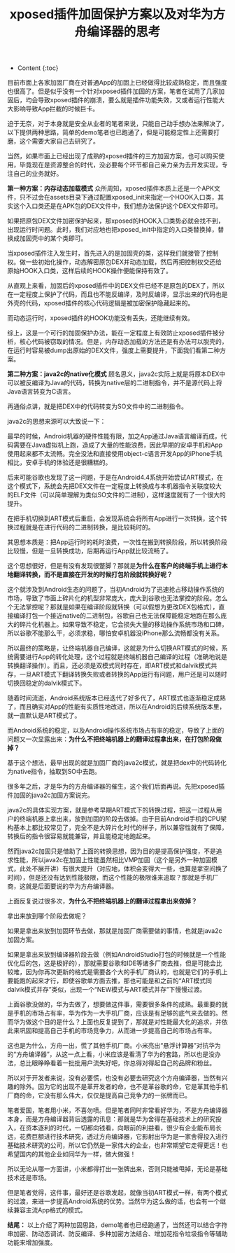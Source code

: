 ﻿---
layout:		post
category:	"android"
title:		"xposed插件加固保护方案以及对华为方舟编译器的思考"
tags:		[android,xposed]
---
- Content
{:toc}


目前市面上各家加固厂商在对普通App的加固上已经做得比较成熟稳定，而且强度也很高了。但是似乎没有一个针对xposed插件加固的方案，笔者在试用了几家加固后，均会导致xposed插件的崩溃，要么就是插件功能失效，又或者运行性能大大影响导致App拦截的时候巨卡。

迫于无奈，对于本身就是安全从业者的笔者来说，只能自己动手想办法来解决了，以下提供两种思路，简单的demo笔者也已跑通了，但是可能稳定性上还需要打磨，这个需要大家自己去研究了。

当然，如果市面上已经出现了成熟的xposed插件的三方加固方案，也可以购买使用，毕竟现在是资源整合的时代，没必要每个环节都自己亲力亲为去开发实现，专注自己的业务就好。


**第一种方案：内存动态加载模式**
众所周知，xposed插件本质上还是一个APK文件，只不过会在assets目录下通过配置xposed_init来指定一个HOOK入口类，其实这个入口类还是在APK包的DEX文件中，我们想办法保护这个DEX文件即可。

如果把原包DEX文件加密保护起来，那xposed的HOOK入口类势必就会找不到，出现运行时问题。此时，我们对应地也把xposed_init中指定的入口类替换掉，替换成加固壳中的某个类即可。

当xposed插件注入发生时，首先进入的是加固壳的类，这样我们就接管了控制权。做一些初始化操作，动态解密原包DEX并动态加载，然后再把控制权交还给原始HOOK入口类，这样后续的HOOK操作便能保持有效了。

从直观上来看，加固后的xposed插件中的DEX文件已经不是原包的DEX了，所以在一定程度上保护了代码，而且也不能反编译，及时反编译，显示出来的代码也是外壳的代码，xposed插件的核心代码逻辑是被加密保护隐藏起来的。

而动态运行时，xposed插件的HOOK功能没有丢失，还能继续有效。

综上，这是一个可行的加固保护办法，能在一定程度上有效防止xposed插件被分析，核心代码被窃取的情况。但是，内存动态加载的方法还是有办法可以脱壳的，在运行时容易被dump出原始的DEX文件，强度上需要提升，下面我们看第二种方案。


**第二种方案：java2c的native化模式**
顾名思义，java2c实际上就是将原本DEX中可以被反编译为Java的代码，转换为native层的二进制指令，并不是源代码上将Java语言转变为C语言。

再通俗点讲，就是把DEX中的代码转变为SO文件中的二进制指令。

java2c的思想来源可以大致说一下：

最早的时候，Android机器的硬件性能有限，加之App通过Java语言编译而成，代码需要在Java虚拟机上跑，造成了大量的性能浪费，因此早期的安卓手机和App使用起来都不太流畅。完全没法和直接使用object-c语言开发App的iPhone手机相比，安卓手机的体验还是很糟糕的。

后来可能谷歌也发现了这一问题，于是在Android4.4系统开始尝试ART模式，在这个模式下，系统会先把DEX文件在一定程度上转换成与本机器指令关联度较大的ELF文件（可以简单理解为类似SO文件的二进制），这样速度就有了一个很大的提升。

在把手机切换到ART模式后重启，会发现系统会将所有App进行一次转换，这个转换过程就是在进行代码的二进制转换，是比较耗时的。

其思想本质是：把App运行时的耗时浪费，一次性在搬到转换阶段，所以转换阶段比较慢，但是一旦转换成功，后期再运行App就比较流畅了。

这个思想很好，但是有没有发现很蹩脚？那就是**为什么在客户的终端手机上进行本地翻译转换，而不是直接在开发的时候打包阶段就转换好呢？**

这个就涉及到Android生态的问题了，当初Android为了迅速抢占移动操作系统的市场，导致了市面上碎片化的机型非常庞大，庞大到谷歌也无法掌控的阶段。怎么个无法掌控呢？那就是如果在编译阶段就转换（可以假想为更改DEX包格式），直接编译打包一个接近native的二进制包，谷歌自己也无法保障能稳定地跑在那么庞大的碎片化机器上。如果导致不稳定，它会损失大量的移动操作系统市场和口碑，所以谷歌不能那么干，必须求稳，哪怕安卓机器没iPhone那么流畅都没有关系。

所以最终的策略是，让终端机器自己编译，这就是为什么切换ART模式的时候，系统需要进行App的转化处理，这个过程就是终端机器自己编译的过程（准确地说是转换翻译操作）。而且，还必须是双模式同时存在，即ART模式和dalvik模式共存，一旦ART模式下翻译转换失败或者转换的App运行有问题，用户还是可以随时切换回稳定的dalvik模式下。

随着时间流逝，Android系统版本已经迭代了好多代了，ART模式也逐渐稳定成熟了，而且确实对App的性能有实质性地改进，所以在Android的后续系统版本里，就一直默认是ART模式了。

而Android系统的稳定，以及Android操作系统市场占有率的稳定，导致了上面的问题又一次显露出来：**为什么不把终端机器上的翻译过程拿出来，在打包阶段做掉？**

基于这个想法，最早出现的就是加固厂商的java2c模式，就是把dex中的代码转化为native指令，抽取到SO中去跑。

很多年之后，才是华为的方舟编译器的催生，这个我们后面再说。先把xposed插件加固的java2c加固方案说完。

java2c的具体实现方案，就是参考早期ART模式下的转换过程，把这一过程从用户的终端机器上拿出来，放到加固的阶段去做掉。由于目前Android手机的CPU架构基本上都比较常见了，完全不是大碎片化时代的样子，所以兼容性就有了保障，转换后的指令很容易就能兼容，并且能稳定地跑起来。

然而java2c加固只是借助了上面的转换思想，因为目的是提高保护强度，不是追求性能，所以java2c在加固上性能虽然相比VMP加固（这个是另外一种加固模式，此处不展开讲）有很大提升（对应地，体积会变得大一些，也算是拿空间换了时间），但是还没有达到性能极限，而这个性能的极限谁来追取？那就是手机厂商，这就是后面要说的华为方舟编译器。

上面反复说过很多次，**为什么不把终端机器上的翻译过程拿出来做掉？**

拿出来放到哪个阶段去做呢？

如果是拿出来放到加固环节去做，那就是加固厂商需要做的事情，也就是java2c加固方案。

如果是拿出来放到编译器阶段去做（例如AndroidStudio打包的时候就是一个性能优化后的包，这是极好的），那就需要谷歌和IDE等诸多厂商去推，但是可能会比较难，因为你再次更新的格式是需要各个大的手机厂商认的，也就是它们的手机上要能跑的起来才行，即使谷歌单方面去推，那也可能是和之前的“ART模式同dalvik模式并存”类似，出现一个“NEW模式与ART模式并存”下慢慢过渡。

上面谷歌没做的，华为去做了，想要做这件事，需要很多条件的成熟。最重要的就是手机的市场占有率，华为作为一大手机厂商，应该是有足够的底气来去做的。然而华为做这个目的是什么？上面也反复提到了，那就是对性能最大化的追求，并依此来巩固和提高自己手机的市场竞争力，从而进一步提高自己的市场占有率。

这也是为什么，方舟一出，慌了其他手机厂商。小米亮出“悬浮计算器”对抗华为的“方舟编译器”，从这一点上看，小米应该是看清了华为的套路，所以也是没办法，总比眼睁睁看着一批批用户流失好吧，你总得对得起自己的品牌和粉丝。

所以对于开发者来说，没有必要慌，也没有必要去研究这个方舟编译器，当然有兴趣的除外。因为它的出现不是革开发者的命，也不是革谷歌的命，它是革其他手机厂商的命，它没有那么伟大，仅仅是提高自己竞争力的一张牌而已。

笔者爱国，笔者用小米，不喜勿喷。但是笔者同时非常看好华为，不是方舟编译器本身，而是方舟编译器背后透露的讯息：那就是华为舍得在基础技术上的研究投入，在资本逐利的时代，一切都向钱看，向眼前的利益看，很少有企业能布局长远，花费巨额进行技术研究，透过方舟编译器，它影射出华为是一家舍得投入进行基础技术研究的公司，所以它仍然是一家伟大的企业，也非常期望它走得更远！也希望国内的其他企业如同华为一样，做大做强！

所以无论从哪一方面讲，小米都得打出一张牌出来，否则只能被甩掉，无论是基础技术还是市场。

但是笔者觉得，这件事，最好还是谷歌发起，就像当初ART模式一样，有两个模式的过渡，来进一步提高Android系统的优势。当然华为这么做的话，也会有一个继续兼容主流App格式的模式。

**结尾：**
以上介绍了两种加固思路，demo笔者也已经跑通了，当然还可以结合字符串加密、防动态调试、防反编译、多种加密方法结合、增加花指令垃圾指令等辅助功能来增加强度。


